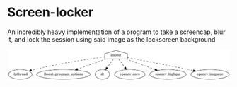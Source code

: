 # Screen-locker

An incredibly heavy implementation of a program to take a screencap, blur it, and lock the session using said image as the lockscreen background 

![build dependency graph](./doc/deps.png)
